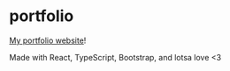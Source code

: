 # portfolio
[My portfolio website](https://gavin-eldridge.surge.sh)!

Made with React, TypeScript, Bootstrap, and lotsa love <3
